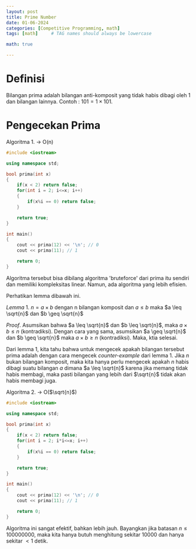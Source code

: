 ```yaml
---
layout: post
title: Prime Number
date: 01-06-2024
categories: [Competitive Programming, math]
tags: [math]     # TAG names should always be lowercase

math: true

---
```


# Definisi
Bilangan prima adalah bilangan anti-komposit yang tidak habis dibagi oleh 1 dan bilangan lainnya. 
Contoh : $101 = 1\times 101$.

# Pengecekan Prima
Algoritma 1. -> O(n)
``` c++
#include <iostream>

using namespace std;

bool prima(int x)
{
    if(x < 2) return false;
    for(int i = 2; i<=x; i++)
    {
        if(x%i == 0) return false;
    }

    return true;
}

int main()
{
    cout << prima(12) << '\n'; // 0
    cout << prima(11); // 1

    return 0;
}

```
Algoritma tersebut bisa dibilang algoritma 'bruteforce' dari prima itu sendiri dan memiliki kompleksitas linear. Namun, ada algoritma yang lebih efisien.

Perhatikan lemma dibawah ini.




$Lemma$ $1.$ $n = a\times b$ dengan n bilangan komposit dan $a\leq b$ maka $a \leq \sqrt{n}$ dan $b \geq \sqrt{n}$

$Proof.$ Asumsikan bahwa $a \leq \sqrt{n}$ dan $b \leq \sqrt{n}$, maka $a \times b \leq n$ (kontradiksi). 
Dengan cara yang sama, asumsikan $a \geq \sqrt{n}$ dan $b \geq \sqrt{n}$ maka $a \times b \geq n$ (kontradiksi). Maka, ktia selesai.

Dari lemma 1, kita tahu bahwa untuk mengecek apakah bilangan tersebut prima adalah dengan cara mengecek _counter-example_ dari lemma 1. Jika $n$ bukan bilangan komposit, maka kita hanya perlu mengecek apakah $n$ habis dibagi suatu bilangan $a$ dimana $a \leq \sqrt{n}$ karena jika memang tidak habis membagi, maka pasti bilangan yang lebih dari $\sqrt{n}$ tidak akan habis membagi juga.

Algoritma 2. -> O($\sqrt{n}$)
```c++
#include <iostream>

using namespace std;

bool prima(int x)
{
    if(x < 2) return false;
    for(int i = 2; i*i<=x; i++)
    {
        if(x%i == 0) return false;
    }

    return true;
}

int main()
{
    cout << prima(12) << '\n'; // 0
    cout << prima(11); // 1

    return 0;
}

```
Algoritma ini sangat efektif, bahkan lebih jauh. Bayangkan jika batasan $n\leq 100000000$, maka kita hanya butuh menghitung sekitar $10000$ dan hanya sekitar $< 1$ detik.